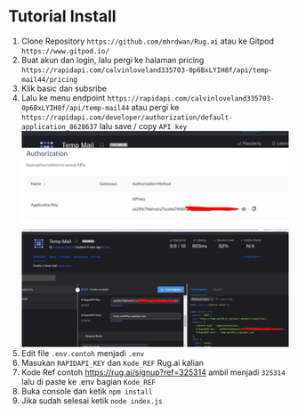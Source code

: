 # Tutorial Install 

1) Clone Repository ```https://github.com/mhrdwan/Rug.ai``` atau ke Gitpod ```https://www.gitpod.io/```
2) Buat akun dan login, lalu pergi ke halaman pricing  ```https://rapidapi.com/calvinloveland335703-0p6BxLYIH8f/api/temp-mail44/pricing```
3) Klik basic dan subsribe
4) Lalu ke menu endpoint ```https://rapidapi.com/calvinloveland335703-0p6BxLYIH8f/api/temp-mail44``` atau pergi ke  ```https://rapidapi.com/developer/authorization/default-application_8628637``` lalu save / copy ```API key```
![image 1](/Image/1.JPG)
![image 2](/Image/2.JPG)
5) Edit file ```.env.contoh``` menjadi ```.env```
6) Masukan ```RAPIDAPI_KEY``` dan ```Kode_REF``` Rug.ai kalian
7) Kode Ref contoh https://rug.ai/signup?ref=325314 ambil menjadi ```325314``` lalu di paste ke .env bagian ```Kode_REF```
7) Buka console dan ketik ```npm install```
7) Jika sudah selesai ketik ```node index.js```

